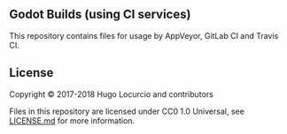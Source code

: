 ## Godot Builds (using CI services)

This repository contains files for usage by AppVeyor, GitLab CI and Travis CI.

## License

Copyright © 2017-2018 Hugo Locurcio and contributors

Files in this repository are licensed under CC0 1.0 Universal,
see [LICENSE.md](LICENSE.md) for more information.
